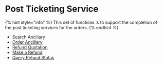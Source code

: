 # Post Ticketing Service

{% hint style="info" %}
This set of functions is to support the completion of the post ticketing services for the orders.
{% endhint %}

- [Search Ancillary](offer-ancillary-list.md)
- [Order Ancillary](add-ancillaries.md) 
- [Refund Quotation](refund-quotation.md)
- [Make a Refund](make-a-refund.md)
- [Query Refund Status](query-refund-status.md)

